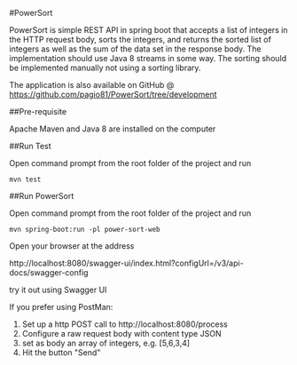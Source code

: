 #PowerSort

PowerSort is simple REST API in spring boot that accepts a list of integers in the HTTP request body, sorts the integers, and returns the sorted list of integers as well as the sum of the data set in the response body. The implementation should use Java 8 streams in some way. The sorting should be implemented manually not using a sorting library.

The application is also available on GitHub @ https://github.com/pagio81/PowerSort/tree/development 

##Pre-requisite

Apache Maven and Java 8 are installed on the computer

##Run Test

Open command prompt from the root folder of the project and run

`mvn test`

##Run PowerSort

Open command prompt from the root folder of the project and run

`mvn spring-boot:run -pl power-sort-web`

Open your browser at the address 

http://localhost:8080/swagger-ui/index.html?configUrl=/v3/api-docs/swagger-config

try it out using Swagger UI

If you prefer using PostMan:

1. Set up a http POST call to http://localhost:8080/process
2. Configure a raw request body with content type JSON
3. set as body an array of integers, e.g. [5,6,3,4] 
4. Hit the button "Send"